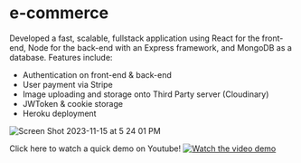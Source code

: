 # e-commerce

Developed a fast, scalable, fullstack application using React for the front-end, Node for the back-end with an Express framework, and MongoDB as a database. Features include:



- Authentication on front-end & back-end
- User payment via Stripe
- Image uploading and storage onto Third Party server (Cloudinary)
- JWToken & cookie storage
- Heroku deployment



![Screen Shot 2023-11-15 at 5 24 01 PM](https://github.com/cusco1982/e-commerce/assets/50642350/e6246190-38d3-41d2-a2d4-3aaa52f242dc)

  



Click here to watch a quick demo on Youtube!
[![Watch the video demo](https://img.youtube.com/vi/OtmlYCCJXSM/maxresdefault.jpg)](https://youtu.be/OtmlYCCJXSM)
